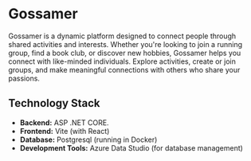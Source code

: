 # Gossamer
Gossamer is a dynamic platform designed to connect people through shared activities and interests. Whether you're looking to join a running group, find a book club, or discover new hobbies, Gossamer helps you connect with like-minded individuals. Explore activities, create or join groups, and make meaningful connections with others who share your passions.

## Technology Stack
- **Backend:** ASP .NET CORE.
- **Frontend:** Vite (with React)
- **Database:** Postgresql (running in Docker)
- **Development Tools:** Azure Data Studio (for database management)
